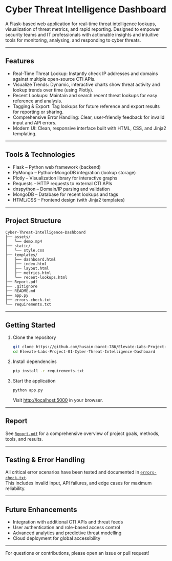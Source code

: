 # Cyber Threat Intelligence Dashboard

A Flask-based web application for real-time threat intelligence lookups, visualization of threat metrics, and rapid reporting. Designed to empower security teams and IT professionals with actionable insights and intuitive tools for monitoring, analysing, and responding to cyber threats.

---

##  Features

- Real-Time Threat Lookup: Instantly check IP addresses and domains against multiple open-source CTI APIs.
- Visualize Trends: Dynamic, interactive charts show threat activity and lookup trends over time (using Plotly).
- Recent Lookups: Maintain and search recent threat lookups for easy reference and analysis.
- Tagging & Export: Tag lookups for future reference and export results for reporting or sharing.
- Comprehensive Error Handling: Clear, user-friendly feedback for invalid input and API errors.
- Modern UI: Clean, responsive interface built with HTML, CSS, and Jinja2 templating.

---

## Tools & Technologies

- Flask – Python web framework (backend)
- PyMongo – Python-MongoDB integration (lookup storage)
- Plotly – Visualization library for interactive graphs
- Requests – HTTP requests to external CTI APIs
- dnspython – Domain/IP parsing and validation
- MongoDB – Database for recent lookups and tags
- HTML/CSS – Frontend design (with Jinja2 templates)

---

## Project Structure

```
Cyber-Threat-Intelligence-Dashboard
├── assets/
│   └── demo.mp4
├── static/
│   └── style.css
├── templates/
│   ├── dashboard.html
│   ├── index.html
│   ├── layout.html
│   ├── metrics.html
│   └── recent-lookups.html
├── Report.pdf
├── .gitignore
├── README.md
├── app.py
├── errors-check.txt
└── requirements.txt
```

---

## Getting Started

1. Clone the repository
   ```bash
   git clone https://github.com/husain-barot-786/Elevate-Labs-Project-01-Cyber-Threat-Intelligence-Dashboard.git
   cd Elevate-Labs-Project-01-Cyber-Threat-Intelligence-Dashboard
   ```

2. Install dependencies
   ```bash
   pip install -r requirements.txt
   ```

3. Start the application
   ```bash
   python app.py
   ```
   Visit [http://localhost:5000](http://localhost:5000) in your browser.

---

## Report

See [`Report.pdf`](Report.pdf) for a comprehensive overview of project goals, methods, tools, and results.

---

## Testing & Error Handling

All critical error scenarios have been tested and documented in [`errors-check.txt`](errors-check.txt).  
This includes invalid input, API failures, and edge cases for maximum reliability.

---

## Future Enhancements

- Integration with additional CTI APIs and threat feeds
- User authentication and role-based access control
- Advanced analytics and predictive threat modelling
- Cloud deployment for global accessibility

---

For questions or contributions, please open an issue or pull request!
